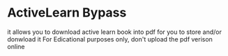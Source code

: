 # ActiveLearn Bypass
it allows you to download active learn book into pdf for you to store and/or donwload it
For Edicational purposes only, don't upload the pdf verison online
